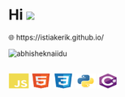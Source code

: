 <h1>Hi <img src = "https://raw.githubusercontent.com/MartinHeinz/MartinHeinz/master/wave.gif" width = 30px></h1>

<p>🌐 https://istiakerik.github.io/ </p>

<p align="left"> <img src="https://github-readme-stats.vercel.app/api?username=istiakerik&show_icons=true&theme=gotham" alt="abhisheknaiidu" />



<div style="display: inline_block"><br>
  <img align="center" alt="Rafa-Js" height="30" width="40" src="https://raw.githubusercontent.com/devicons/devicon/master/icons/javascript/javascript-plain.svg">
  <img align="center" alt="Rafa-HTML" height="30" width="40" src="https://raw.githubusercontent.com/devicons/devicon/master/icons/html5/html5-original.svg">
  <img align="center" alt="Rafa-CSS" height="30" width="40" src="https://raw.githubusercontent.com/devicons/devicon/master/icons/css3/css3-original.svg">
  <img align="center" alt="Rafa-Python" height="30" width="40" src="https://raw.githubusercontent.com/devicons/devicon/master/icons/python/python-original.svg">
  <img align="center" alt="Rafa-Csharp" height="30" width="40" src="https://raw.githubusercontent.com/devicons/devicon/master/icons/csharp/csharp-original.svg">
</div>








